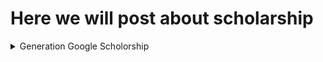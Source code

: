# Here we will post about scholarship
<details>
<summary>Generation Google Scholorship</summary>
<br>
Details - <br>
Website - <br>
https://buildyourfuture.withgoogle.com/scholarships/generation-google-scholarship-apac/<br>
<br>
Elligibility - <br>
*
*
*
<br>
<br>
Application Date- <br>
March -April
<br>
Resources for Preparation  - <br>

<br>
Application Steps- <br>
<br>
Other Tips/Hacks - <br>
https://medium.com/imeshup/3ds-max-pros-cons-quirks-and-links-a2a48832dbbe<br>
https://medium.com/autodesk-university/forget-keyframing-take-real-time-control-of-your-animated-assets-with-3ds-max-5a7f3c9469e3<br>
https://medium.com/@pink_academy/best-way-to-learn-3ds-max-b16c758df0b6<br>
<br>
